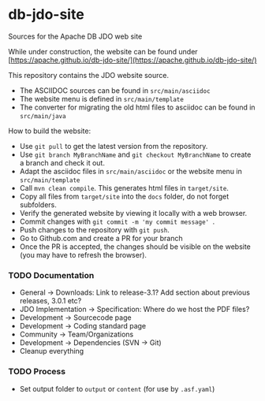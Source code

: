# db-jdo-site
Sources for the Apache DB JDO web site

While under construction, the website can be found under [https://apache.github.io/db-jdo-site/](https://apache.github.io/db-jdo-site/) 

This repository contains the JDO website source.

 * The ASCIIDOC sources can be found in `src/main/asciidoc`
 * The website menu is defined in `src/main/template`
 * The converter for migrating the old html files to asciidoc can be found in `src/main/java`



How to build the website:
 * Use `git pull`  to get the latest version from the repository.
 * Use `git branch MyBranchName` and `git checkout MyBranchName` to create a branch and check it out.
 * Adapt the asciidoc files in `src/main/asciidoc` or the website menu in  `src/main/template`
 * Call `mvn clean compile`. This generates html files in `target/site`. 
 * Copy all files from `target/site` into the `docs` folder, do not forget subfolders.
 * Verify the generated website by viewing it locally with a web browser. 
 * Commit changes with `git commit -m 'my commit message' `.
 * Push changes to the repository with `git push`.
 * Go to Github.com and create a PR for your branch
 * Once the PR is accepted, the changes should be visible on the website (you may have to refresh the browser). 

  
### TODO Documentation
 * General -> Downloads: Link to release-3.1? Add section about previous releases, 3.0.1 etc?
 * JDO Implementation -> Specification: Where do we host the PDF files?
 * Development -> Sourcecode page
 * Development -> Coding standard page
 * Community -> Team/Organizations
 * Development -> Dependencies (SVN -> Git)
 * Cleanup everything
 
### TODO Process
 * Set output folder to `output` or `content` (for use by `.asf.yaml`)
 
